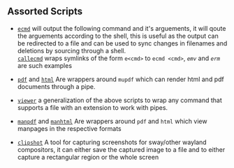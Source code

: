 ## Assorted Scripts

  - [`ecmd`](./ecmd) will output the following command and it's arguements, it will qoute the
  arguements according to the shell, this is useful as the output can be redirected to a file
  and can be used to sync changes in filenames and deletions by sourcing through a shell. \
  [`callecmd`](./callecmd) wraps symlinks of the form `e<cmd>` to `ecmd <cmd>`, _`emv`_ 
  and _`erm`_ are such examples

  - [`pdf`](./pdf) and [`html`](./html) Are wrappers around `mupdf` which can render html and
  pdf documents through a pipe.

  - [`viewer`](./viewer) a generalization of the above scripts to wrap any command that supports a
  file with an extension to work with pipes.
  
  - [`manpdf`](./manpdf) and [`manhtml`](./manhtml) Are wrappers around `pdf` and `html` which view
  manpages in the respective formats

  - [`clipshot`](./clipshot)
  A tool for capturing screenshots for sway/other wayland compositors, it can either save the
  captured image to a file and to either capture a rectangular region or the whole screen
